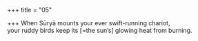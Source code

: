 +++
title = "05"

+++
When Sūryā mounts your ever swift-running chariot,  
your ruddy birds keep its [=the sun’s] glowing heat from burning.  